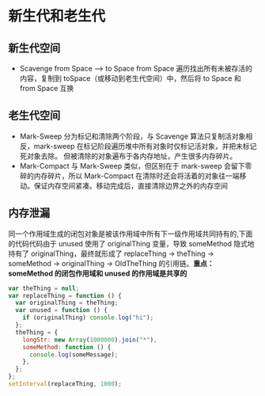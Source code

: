 # 新生代和老生代

## 新生代空间

- Scavenge
  from Space --> to Space
  from Space 遍历找出所有未被存活的内容，复制到 toSpace（或移动到老生代空间）中，然后将 to Space 和 from Space 互换

## 老生代空间

- Mark-Sweep
  分为标记和清除两个阶段，与 Scavenge 算法只复制活对象相反，mark-sweep 在标记阶段遍历堆中所有对象时仅标记活对象，并把未标记死对象去除。
  但被清除的对象遍布于各内存地址，产生很多内存碎片。
- Mark-Compact
  与 Mark-Sweep 类似，但区别在于 mark-sweep 会留下零碎的内存碎片，所以 Mark-Compact 在清除时还会将活着的对象往一端移动。保证内存空间紧凑。移动完成后，直接清除边界之外的内存空间

## 内存泄漏

同一个作用域生成的闭包对象是被该作用域中所有下一级作用域共同持有的,下面的代码代码由于 unused 使用了 originalThing 变量，导致 someMethod 隐式地持有了 originalThing，最终就形成了 replaceThing -> theThing -> someMethod -> originalThing -> OldTheThing 的引用链。**重点：someMethod 的闭包作用域和 unused 的作用域是共享的**

```js
var theThing = null;
var replaceThing = function () {
  var originalThing = theThing;
  var unused = function () {
    if (originalThing) console.log("hi");
  };
  theThing = {
    longStr: new Array(1000000).join("*"),
    someMethod: function () {
      console.log(someMessage);
    },
  };
};
setInterval(replaceThing, 1000);
```
